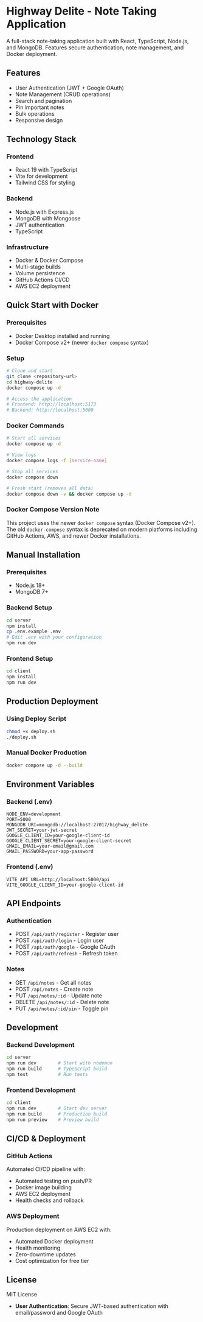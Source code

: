 # Highway Delite - Note Taking Application

A full-stack note-taking application built with React, TypeScript, Node.js, and MongoDB. Features secure authentication, note management, and Docker deployment.

## Features

- User Authentication (JWT + Google OAuth)
- Note Management (CRUD operations)
- Search and pagination
- Pin important notes
- Bulk operations
- Responsive design

## Technology Stack

### Frontend
- React 19 with TypeScript
- Vite for development
- Tailwind CSS for styling

### Backend
- Node.js with Express.js
- MongoDB with Mongoose
- JWT authentication
- TypeScript

### Infrastructure
- Docker & Docker Compose
- Multi-stage builds
- Volume persistence
- GitHub Actions CI/CD
- AWS EC2 deployment

## Quick Start with Docker

### Prerequisites
- Docker Desktop installed and running
- Docker Compose v2+ (newer `docker compose` syntax)

### Setup
```bash
# Clone and start
git clone <repository-url>
cd highway-delite
docker compose up -d

# Access the application
# Frontend: http://localhost:5173
# Backend: http://localhost:5000
```

### Docker Commands
```bash
# Start all services
docker compose up -d

# View logs
docker compose logs -f [service-name]

# Stop all services
docker compose down

# Fresh start (removes all data)
docker compose down -v && docker compose up -d
```

### Docker Compose Version Note
This project uses the newer `docker compose` syntax (Docker Compose v2+). The old `docker-compose` syntax is deprecated on modern platforms including GitHub Actions, AWS, and newer Docker installations.

## Manual Installation

### Prerequisites
- Node.js 18+
- MongoDB 7+

### Backend Setup
```bash
cd server
npm install
cp .env.example .env
# Edit .env with your configuration
npm run dev
```

### Frontend Setup
```bash
cd client
npm install
npm run dev
```

## Production Deployment

### Using Deploy Script
```bash
chmod +x deploy.sh
./deploy.sh
```

### Manual Docker Production
```bash
docker compose up -d --build
```

## Environment Variables

### Backend (.env)
```env
NODE_ENV=development
PORT=5000
MONGODB_URI=mongodb://localhost:27017/highway_delite
JWT_SECRET=your-jwt-secret
GOOGLE_CLIENT_ID=your-google-client-id
GOOGLE_CLIENT_SECRET=your-google-client-secret
GMAIL_EMAIL=your-email@gmail.com
GMAIL_PASSWORD=your-app-password
```

### Frontend (.env)
```env
VITE_API_URL=http://localhost:5000/api
VITE_GOOGLE_CLIENT_ID=your-google-client-id
```

## API Endpoints

### Authentication
- POST `/api/auth/register` - Register user
- POST `/api/auth/login` - Login user
- POST `/api/auth/google` - Google OAuth
- POST `/api/auth/refresh` - Refresh token

### Notes
- GET `/api/notes` - Get all notes
- POST `/api/notes` - Create note
- PUT `/api/notes/:id` - Update note
- DELETE `/api/notes/:id` - Delete note
- PUT `/api/notes/:id/pin` - Toggle pin

## Development

### Backend Development
```bash
cd server
npm run dev        # Start with nodemon
npm run build      # TypeScript build
npm test           # Run tests
```

### Frontend Development
```bash
cd client
npm run dev        # Start dev server
npm run build      # Production build
npm run preview    # Preview build
```

## CI/CD & Deployment

### GitHub Actions
Automated CI/CD pipeline with:
- Automated testing on push/PR
- Docker image building
- AWS EC2 deployment
- Health checks and rollback

### AWS Deployment
Production deployment on AWS EC2 with:
- Automated Docker deployment
- Health monitoring
- Zero-downtime updates
- Cost optimization for free tier

## License

MIT License
- **User Authentication**: Secure JWT-based authentication with email/password and Google OAuth
